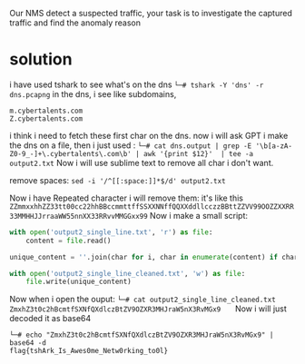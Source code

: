 Our NMS detect a suspected traffic, your task is to investigate the captured traffic and find the anomaly reason

# solution

i have used tshark to see what's on the dns 
`└─# tshark -Y 'dns' -r dns.pcapng`
in the dns, i see like subdomains,
```
m.cybertalents.com
Z.cybertalents.com
```
i think i need to fetch these first char on the dns. now i will ask GPT
i make the dns on a file, then i just used :
`└─# cat dns.output | grep -E '\b[a-zA-Z0-9_-]+\.cybertalents\.com\b' | awk '{print $12}'  | tee -a output2.txt`
Now i will use sublime text to remove all char i don't want.

remove spaces: `sed -i '/^[[:space:]]*$/d' output2.txt`

Now i have Repeated character i will remove them:
it's like this 
`ZZmmxxhhZZ33tt00cc22hhBBccmmttffSSXXNNffQQXXddllcczzBBttZZVV99OOZZXXRR33MMHHJJrraaWW55nnXX33RRvvMMGGxx99`
Now i make a small script:
```python
with open('output2_single_line.txt', 'r') as file:
    content = file.read()

unique_content = ''.join(char for i, char in enumerate(content) if char != content[i - 1])

with open('output2_single_line_cleaned.txt', 'w') as file:
    file.write(unique_content)

```

Now when i open the ouput: `└─# cat output2_single_line_cleaned.txt 
ZmxhZ3t0c2hBcmtfSXNfQXdlczBtZV9OZXR3MHJraW5nX3RvMGx9   `
Now i will just decoded it as base64 

```
└─# echo "ZmxhZ3t0c2hBcmtfSXNfQXdlczBtZV9OZXR3MHJraW5nX3RvMGx9" | base64 -d
flag{tshArk_Is_Awes0me_Netw0rking_to0l}
```